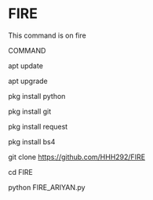 # FIRE
This command is on fire 

COMMAND

apt update

apt upgrade

pkg install python

pkg install git

pkg install request

pkg install bs4

git clone https://github.com/HHH292/FIRE

cd FIRE

python FIRE_ARIYAN.py
